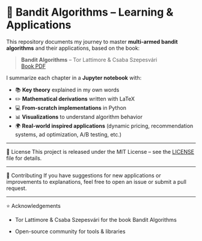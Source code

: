 # 🎯 Bandit Algorithms – Learning & Applications

This repository documents my journey to master **multi-armed bandit algorithms** and their applications, based on the book:

> **Bandit Algorithms** – Tor Lattimore & Csaba Szepesvári  
> [Book PDF](https://tor-lattimore.com/downloads/book/book.pdf)

I summarize each chapter in a **Jupyter notebook** with:
- 📚 **Key theory** explained in my own words
- ✏️ **Mathematical derivations** written with LaTeX
- 💻 **From-scratch implementations** in Python
- 📊 **Visualizations** to understand algorithm behavior
- 🌍 **Real-world inspired applications** (dynamic pricing, recommendation systems, ad optimization, A/B testing, etc.)

---
📜 License
This project is released under the MIT License – see the [LICENSE](https://choosealicense.com/licenses/mit/) file for details.

---
🤝 Contributing
If you have suggestions for new applications or improvements to explanations, feel free to open an issue or submit a pull request.

---
⭐ Acknowledgements
- Tor Lattimore & Csaba Szepesvári for the book Bandit Algorithms

- Open-source community for tools & libraries

